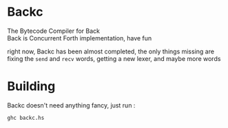 # Backc
The Bytecode Compiler for Back   
Back is Concurrent Forth implementation, have fun

right now, Backc has been almost completed, the only things missing are fixing the `send` and `recv` words, getting a new lexer, and maybe more words

# Building
Backc doesn't need anything fancy, just run :
```shell
ghc backc.hs
```
